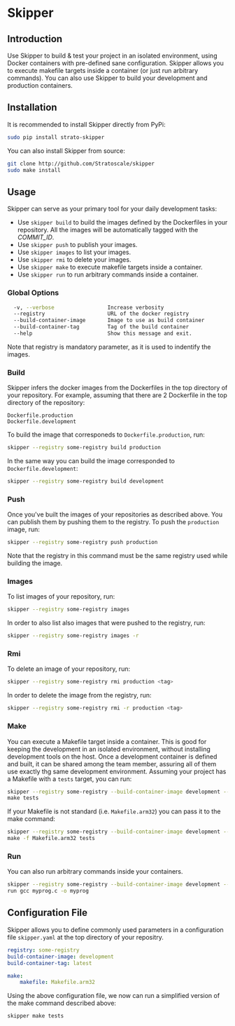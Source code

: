 # Skipper

## Introduction

Use Skipper to build & test your project in an isolated environment, using Docker containers with pre-defined sane configuration.
Skipper allows you to execute makefile targets inside a container (or just run arbitrary commands). You can also use Skipper to build your development and production containers.

## Installation

It is recommended to install Skipper directly from PyPi:
```bash
sudo pip install strato-skipper
```

You can also install Skipper from source:
``` bash 
git clone http://github.com/Stratoscale/skipper
sudo make install
```

## Usage

Skipper can serve as your primary tool for your daily development tasks:
* Use `skipper build` to build the images defined by the Dockerfiles in your repository. All the images will be automatically tagged with the *COMMIT_ID*.
* Use `skipper push` to publish your images.
* Use `skipper images` to list your images.
* Use `skipper rmi` to delete your images.
* Use `skipper make` to execute makefile targets inside a container.
* Use `skipper run` to run arbitrary commands inside a container.

### Global Options
```bash
  -v, --verbose                 Increase verbosity
  --registry                    URL of the docker registry
  --build-container-image       Image to use as build container
  --build-container-tag         Tag of the build container
  --help                        Show this message and exit.
```
Note that registry is mandatory parameter, as it is used to indentify the images.

### Build
Skipper infers the docker images from the Dockerfiles in the top directory of your repository. For example, assuming that there are 2 Dockerfile in the top directory of the repository:
```
Dockerfile.production
Dockerfile.development
```

To build the image that corresponeds to `Dockerfile.production`, run:
```bash
skipper --registry some-registry build production
```

In the same way you can build the image corresponded to `Dockerfile.development`:
```bash
skipper --registry some-registry build development
```

### Push
Once you've built the images of your repositories as described above. You can publish them by pushing them to the registry.
To push the `production` image, run:
```bash
skipper --registry some-registry push production
```
Note that the registry in this command must be the same registry used while building the image.

### Images
To list images of your repository, run:
```bash
skipper --registry some-registry images
```

In order to also list also images that were pushed to the registry, run:
```bash
skipper --registry some-registry images -r
```

### Rmi
To delete an image of your repository, run:
```bash
skipper --registry some-registry rmi production <tag>
```

In order to delete the image from the registry, run:
```bash
skipper --registry some-registry rmi -r production <tag>
```

### Make
You can execute a Makefile target inside a container. This is good for keeping the development in an isolated environment, without installing development tools on the host. Once a development container is defined and built, it can be shared among the team member, assuring all of them use exactly thg same development environment.
Assuming your project has a Makefile with a `tests` target, you can run:
```bash
skipper --registry some-registry --build-container-image development --build-container-tag latest \
make tests
```

If your Makefile is not standard (i.e. `Makefile.arm32`) you can pass it to the make command:
```bash
skipper --registry some-registry --build-container-image development --build-container-tag latest \
make -f Makefile.arm32 tests
```

### Run
You can also run arbitrary commands inside your containers. 
```bash
skipper --registry some-registry --build-container-image development --build-container-tag latest \
run gcc myprog.c -o myprog 
```

## Configuration File
Skipper allows you to define commonly used parameters in a configuration file `skipper.yaml` at the top directory of your repositry.
```yaml
registry: some-registry 
build-container-image: development
build-container-tag: latest

make: 
    makefile: Makefile.arm32
```

Using the above configuration file, we now can run a simplified version of the make command described above:
```bash
skipper make tests
```
